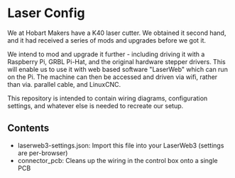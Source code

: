 # Laser Config

We at Hobart Makers have a K40 laser cutter. We obtained it second hand, and it had 
received a series of mods and upgrades before we got it.

We intend to mod and upgrade it further - including driving it with a Raspberry Pi, 
GRBL Pi-Hat, and the original hardware stepper drivers. This will enable us to use 
it with web based software "LaserWeb" which can run on the Pi. The machine can then 
be accessed and driven via wifi, rather than via. parallel cable, and LinuxCNC.

This repository is intended to contain wiring diagrams, configuration settings, and 
whatever else is needed to recreate our setup.

## Contents

- laserweb3-settings.json: Import this file into your LaserWeb3 (settings
  are per-browser)
- connector_pcb: Cleans up the wiring in the control box onto a single PCB
